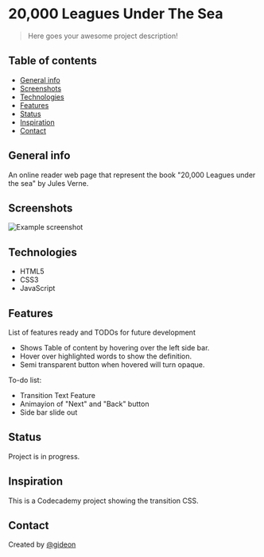 # 20,000 Leagues Under The Sea

> Here goes your awesome project description!

## Table of contents

- [General info](#general-info)
- [Screenshots](#screenshots)
- [Technologies](#technologies)
- [Features](#features)
- [Status](#status)
- [Inspiration](#inspiration)
- [Contact](#contact)

## General info

An online reader web page that represent the book "20,000 Leagues under the sea" by Jules Verne.

## Screenshots

![Example screenshot](./img/screenshot.png)

## Technologies

- HTML5
- CSS3
- JavaScript

## Features

List of features ready and TODOs for future development

- Shows Table of content by hovering over the left side bar.
- Hover over highlighted words to show the definition.
- Semi transparent button when hovered will turn opaque.

To-do list:

- Transition Text Feature
- Animayion of "Next" and "Back" button
- Side bar slide out

## Status

Project is in progress.

## Inspiration

This is a Codecademy project showing the transition CSS.

## Contact

Created by [@gideon](https://www.linkedin.com/in/gideon-flores-8b598417a?lipi=urn%3Ali%3Apage%3Ad_flagship3_profile_view_base_contact_details%3BuhgnqtY%2FS8OSLFKXjAIbKw%3D%3D)
